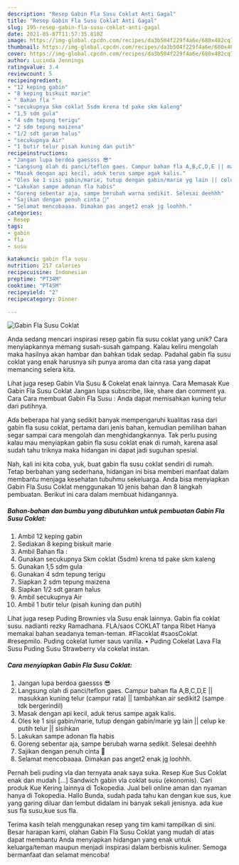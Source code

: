 ```yaml
---
description: "Resep Gabin Fla Susu Coklat Anti Gagal"
title: "Resep Gabin Fla Susu Coklat Anti Gagal"
slug: 195-resep-gabin-fla-susu-coklat-anti-gagal
date: 2021-05-07T11:57:35.810Z
image: https://img-global.cpcdn.com/recipes/da3b504f229f4a6e/680x482cq70/gabin-fla-susu-coklat-foto-resep-utama.jpg
thumbnail: https://img-global.cpcdn.com/recipes/da3b504f229f4a6e/680x482cq70/gabin-fla-susu-coklat-foto-resep-utama.jpg
cover: https://img-global.cpcdn.com/recipes/da3b504f229f4a6e/680x482cq70/gabin-fla-susu-coklat-foto-resep-utama.jpg
author: Lucinda Jennings
ratingvalue: 3.4
reviewcount: 5
recipeingredient:
- "12 keping gabin"
- "8 keping biskuit marie"
- " Bahan fla "
- "secukupnya Skm coklat 5sdm krena td pake skm kaleng"
- "1,5 sdm gula"
- "4 sdm tepung terigu"
- "2 sdm tepung maizena"
- "1/2 sdt garam halus"
- "secukupnya Air"
- "1 butir telur pisah kuning dan putih"
recipeinstructions:
- "Jangan lupa berdoa gaessss 😎"
- "Langsung olah di panci/teflon gaes. Campur bahan fla A,B,C,D,E || masukkan kuning telur (campur rata) || tambahkan air sedikit2 (sampe tdk bergerindil)"
- "Masak dengan api kecil, aduk terus sampe agak kalis."
- "Oles ke 1 sisi gabin/marie, tutup dengan gabin/marie yg lain || celup ke putih telur || sisihkan"
- "Lakukan sampe adonan fla habis"
- "Goreng sebentar aja, sampe berubah warna sedikit. Selesai deehhh"
- "Sajikan dengan penuh cinta 💖"
- "Selamat mencobaaaa. Dimakan pas anget2 enak jg loohhh."
categories:
- Resep
tags:
- gabin
- fla
- susu

katakunci: gabin fla susu 
nutrition: 217 calories
recipecuisine: Indonesian
preptime: "PT34M"
cooktime: "PT45M"
recipeyield: "2"
recipecategory: Dinner

---
```



![Gabin Fla Susu Coklat](https://img-global.cpcdn.com/recipes/da3b504f229f4a6e/680x482cq70/gabin-fla-susu-coklat-foto-resep-utama.jpg)

Anda sedang mencari inspirasi resep gabin fla susu coklat yang unik? Cara menyiapkannya memang susah-susah gampang. Kalau keliru mengolah maka hasilnya akan hambar dan bahkan tidak sedap. Padahal gabin fla susu coklat yang enak harusnya sih punya aroma dan cita rasa yang dapat memancing selera kita.

Lihat juga resep Gabin Vla Susu &amp; Cokelat enak lainnya. Cara Memasak Kue Gabin Fla Susu Coklat Jangan lupa subscribe, like, share dan comment ya. Cara Cara membuat Gabin Fla Susu : Anda dapat memisahkan kuning telur dari putihnya.

Ada beberapa hal yang sedikit banyak mempengaruhi kualitas rasa dari gabin fla susu coklat, pertama dari jenis bahan, kemudian pemilihan bahan segar sampai cara mengolah dan menghidangkannya. Tak perlu pusing kalau mau menyiapkan gabin fla susu coklat enak di rumah, karena asal sudah tahu triknya maka hidangan ini dapat jadi suguhan spesial.


Nah, kali ini kita coba, yuk, buat gabin fla susu coklat sendiri di rumah. Tetap berbahan yang sederhana, hidangan ini bisa memberi manfaat dalam membantu menjaga kesehatan tubuhmu sekeluarga. Anda bisa menyiapkan Gabin Fla Susu Coklat menggunakan 10 jenis bahan dan 8 langkah pembuatan. Berikut ini cara dalam membuat hidangannya.

<!--inarticleads1-->

##### Bahan-bahan dan bumbu yang dibutuhkan untuk pembuatan Gabin Fla Susu Coklat:

1. Ambil 12 keping gabin
1. Sediakan 8 keping biskuit marie
1. Ambil  Bahan fla :
1. Gunakan secukupnya Skm coklat (5sdm) krena td pake skm kaleng
1. Gunakan 1,5 sdm gula
1. Gunakan 4 sdm tepung terigu
1. Siapkan 2 sdm tepung maizena
1. Siapkan 1/2 sdt garam halus
1. Ambil secukupnya Air
1. Ambil 1 butir telur (pisah kuning dan putih)


Lihat juga resep Puding Brownies vla Susu enak lainnya. Gabin fla coklat susu. nadianti rezky Ramadhana. FLA/saos COKLAT tanpa Ribet Hanya memakai bahan seadanya teman-teman. #Flacoklat #saosCoklat #resepmilo. Puding cokelat lumer saus vanilla. • Puding Cokelat Lava Fla Susu Puding Susu Strawberry vla cokelat instan. 

<!--inarticleads2-->

##### Cara menyiapkan Gabin Fla Susu Coklat:

1. Jangan lupa berdoa gaessss 😎
1. Langsung olah di panci/teflon gaes. Campur bahan fla A,B,C,D,E || masukkan kuning telur (campur rata) || tambahkan air sedikit2 (sampe tdk bergerindil)
1. Masak dengan api kecil, aduk terus sampe agak kalis.
1. Oles ke 1 sisi gabin/marie, tutup dengan gabin/marie yg lain || celup ke putih telur || sisihkan
1. Lakukan sampe adonan fla habis
1. Goreng sebentar aja, sampe berubah warna sedikit. Selesai deehhh
1. Sajikan dengan penuh cinta 💖
1. Selamat mencobaaaa. Dimakan pas anget2 enak jg loohhh.


Pernah beli puding vla dan ternyata anak saya suka. Resep Kue Sus Coklat enak dan mudah […] Sandwich gabin vla coklat susu (ekonomis). Cari produk Kue Kering lainnya di Tokopedia. Jual beli online aman dan nyaman hanya di Tokopedia. Hallo Bunda, sudah pada tahu kan dengan kue sus, kue yang garing diluar dan lembut didalam ini banyak sekali jenisnya. ada kue sus fla susu,kue sus fla. 

Terima kasih telah menggunakan resep yang tim kami tampilkan di sini. Besar harapan kami, olahan Gabin Fla Susu Coklat yang mudah di atas dapat membantu Anda menyiapkan hidangan yang enak untuk keluarga/teman maupun menjadi inspirasi dalam berbisnis kuliner. Semoga bermanfaat dan selamat mencoba!
